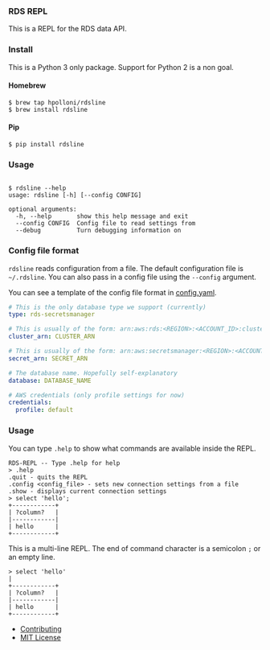 ### RDS REPL
This is a REPL for the RDS data API. 

### Install
This is a Python 3 only package. Support for Python 2 is a non goal.

#### Homebrew
```
$ brew tap hpolloni/rdsline
$ brew install rdsline
```

#### Pip
```
$ pip install rdsline
```

### Usage
```

$ rdsline --help
usage: rdsline [-h] [--config CONFIG]

optional arguments:
  -h, --help       show this help message and exit
  --config CONFIG  Config file to read settings from
  --debug          Turn debugging information on
```

### Config file format
`rdsline` reads configuration from a file. The default configuration file is `~/.rdsline`. You can also pass in a 
config file using the `--config` argument. 

You can see a template of the config file format in [config.yaml](https://github.com/hpolloni/rdsline/blob/master/config.yaml). 

```yaml
# This is the only database type we support (currently)
type: rds-secretsmanager

# This is usually of the form: arn:aws:rds:<REGION>:<ACCOUNT_ID>:cluster:<CLUSTER_NAME>
cluster_arn: CLUSTER_ARN

# This is usually of the form: arn:aws:secretsmanager:<REGION>:<ACCOUNT_ID>:secret:<SECRET_ID>
secret_arn: SECRET_ARN

# The database name. Hopefully self-explanatory
database: DATABASE_NAME

# AWS credentials (only profile settings for now)
credentials:
  profile: default
```

### Usage
You can type `.help` to show what commands are available inside the REPL.
```
RDS-REPL -- Type .help for help
> .help
.quit - quits the REPL
.config <config_file> - sets new connection settings from a file
.show - displays current connection settings
> select 'hello';
+------------+
| ?column?   |
|------------|
| hello      |
+------------+
```

This is a multi-line REPL. The end of command character is a semicolon `;` or an empty line.
```
> select 'hello'
|
+------------+
| ?column?   |
|------------|
| hello      |
+------------+
```

* [Contributing](https://github.com/hpolloni/rdsline/blob/master/CONTRIBUTING.md)
* [MIT License](https://github.com/hpolloni/rdsline/blob/master/LICENSE.txt)

